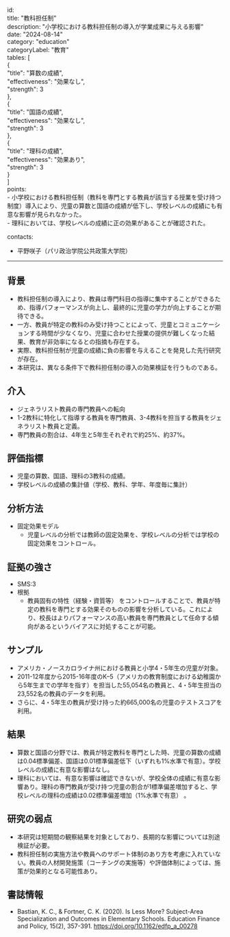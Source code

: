 id:   
title: "教科担任制"  
description: "小学校における教科担任制の導入が学業成果に与える影響"  
date: "2024-08-14"  
category: "education"  
categoryLabel: "教育"  
tables: [  
  {  
    "title": "算数の成績",  
    "effectiveness": "効果なし",  
    "strength": 3  
  },  
  {  
    "title": "国語の成績",  
    "effectiveness": "効果なし",  
    "strength": 3  
  },  
  {  
    "title": "理科の成績",  
    "effectiveness": "効果あり",  
    "strength": 3  
  }  
]  
points:  
    - 小学校における教科担任制（教科を専門とする教員が該当する授業を受け持つ制度）導入により、児童の算数と国語の成績が低下し、学校レベルの成績にも有意な影響が見られなかった。  
    - 理科においては、学校レベルの成績に正の効果があることが確認された。  
    

contacts:  
  -  平野咲子（パリ政治学院公共政策大学院）  
---

## 背景  
- 教科担任制の導入により、教員は専門科目の指導に集中することができるため、指導パフォーマンスが向上し、最終的に児童の学力が向上することが期待できる。  
- 一方、教員が特定の教科のみ受け持つことによって、児童とコミュニケーションする時間が少なくなり、児童に合わせた授業の提供が難しくなった結果、教育が非効率になるとの指摘も存在する。  
- 実際、教科担任制が児童の成績に負の影響を与えることを発見した先行研究が存在。  
- 本研究は、異なる条件下で教科担任制の導入の効果検証を行うものである。

## 介入  
- ジェネラリスト教員の専門教員への転向  
- 1-2教科に特化して指導する教員を専門教員、3-4教科を担当する教員をジェネラリスト教員と定義。  
- 専門教員の割合は、4年生と5年生それぞれで約25%、約37%。

## 評価指標  
- 児童の算数、国語、理科の3教科の成績。  
- 学校レベルの成績の集計値（学校、教科、学年、年度毎に集計）

## 分析方法  
- 固定効果モデル  
    - 児童レベルの分析では教師の固定効果を、学校レベルの分析では学校の固定効果をコントロール。

## 証拠の強さ  
- SMS:3  
- 根拠  
    - 教員固有の特性（経験・資質等） をコントロールすることで、教員が特定の教科を専門とする効果そのものの影響を分析している。これにより、校長はよりパフォーマンスの高い教員を専門教員として任命する傾向があるというバイアスに対処することが可能。

## サンプル  
-  アメリカ・ノースカロライナ州における教員と小学4・5年生の児童が対象。  
- 2011-12年度から2015-16年度のK–5（アメリカの教育制度における幼稚園から5年生までの学年を指す）を担当した55,054名の教員と、4・5年生担当の23,552名の教員のデータを利用。  
- さらに、4・5年生の教員が受け持った約665,000名の児童のテストスコアを利用。

## 結果  
- 算数と国語の分野では、教員が特定教科を専門とした時、児童の算数の成績は0.04標準偏差、国語は0.01標準偏差低下（いずれも1%水準で有意）。学校レベルの成績に有意な影響はなし。  
- 理科においては、有意な影響は確認できないが、学校全体の成績に有意な影響あり。理科の専門教員が受け持つ児童の割合が1標準偏差増加すると、学校レベルの理科の成績は0.02標準偏差増加（1%水準で有意） 。

## 研究の弱点  
- 本研究は短期間の観察結果を対象としており、長期的な影響については別途検証が必要。  
- 教科担任制の実施方法や教員へのサポート体制のあり方を考慮に入れていない。教員の人材開発施策（コーチングの実施等）や評価体制によっては、施策が効果的となる可能性あり。

## 書誌情報  
- Bastian, K. C., & Fortner, C. K. (2020). Is Less More? Subject-Area Specialization and Outcomes in Elementary Schools. Education Finance and Policy, 15(2), 357-391. https://doi.org/10.1162/edfp_a_00278

